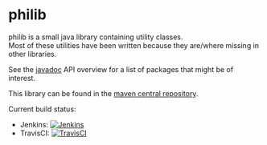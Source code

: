 philib
======

philib is a small java library containing utility classes.  
Most of these utilities have been written because they are/where missing in other libraries.

See the [javadoc](https://bind.ch/philib/apidocs) API overview for a list of packages that might be of interest.

This library can be found in the [maven central repository](https://search.maven.org/#search%7Cgav%7C1%7Cg%3A%22ch.bind%22%20AND%20a%3A%22philib%22).

Current build status:
 - Jenkins: [![Jenkins](https://bind.ch:443/jenkins/job/philib/badge/icon)](https://bind.ch:443/jenkins/job/philib/)  
 - TravisCI: [![TravisCI](https://travis-ci.org/phicode/philib.svg?branch=master)](https://travis-ci.org/phicode/philib)    
